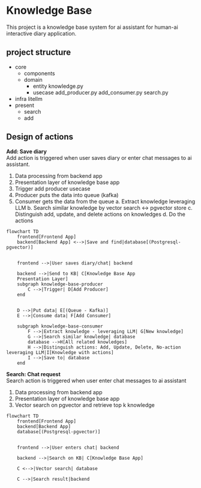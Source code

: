 # Knowledge Base
This project is a knowledge base system for ai assistant for human-ai interactive diary application.  
  
## project structure
- core
    - components
    - domain
        - entity
            knowledge.py
        - usecase
            add_producer.py
            add_consumer.py
            search.py
- infra
    litellm
- present
    - search
    - add

## Design of actions
__Add: Save diary__  
Add action is triggered when user saves diary or enter chat messages to ai assistant.  
1. Data processing from backend app
2. Presentation layer of knowledge base app
3. Trigger add producer usecase
4. Producer puts the data into queue (kafka)
5. Consumer gets the data from the queue
    a. Extract knowledge leveraging LLM
    b. Search similar knowledge by vector search <-> pgvector store
    c. Distinguish add, update, and delete actions on knowledges
    d. Do the actions

```mermaid
flowchart TD
    frontend[Frontend App]
    backend[Backend App] <-->|Save and find|database[(Postgresql-pgvector)]


    frontend -->|User saves diary/chat| backend

    backend -->|Send to KB| C[Knowledge Base App
    Presentation Layer]
    subgraph knowledge-base-producer
        C -->|Trigger| D[Add Producer]
    end


    D -->|Put data| E[(Queue - Kafka)]
    E -->|Consume data| F[Add Consumer]

    subgraph knowledge-base-consumer
        F -->|Extract knowledge - leveraging LLM| G[New knowledge]
        G -->|Search similar knowledge| database
        database -->H[All related knowledges]
        H -->|Distinguish actions: Add, Update, Delete, No-action leveraging LLM|I[Knowledge with actions]
        I -->|Save to| database
    end
```
  

__Search: Chat request__  
Search action is triggered when user enter chat messages to ai assistant
1. Data processing from backend app
2. Presentation layer of knowledge base app
3. Vector search on pgvector and retrieve top k knowledge
  
```mermaid
flowchart TD
    frontend[Frontend App]
    backend[Backend App]
    database[(Postgresql-pgvector)]


    frontend -->|User enters chat| backend

    backend -->|Search on KB| C[Knowledge Base App]

    C <-->|Vector search| database
    
    C -->|Search result|backend
```